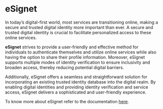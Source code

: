 # eSignet

In today’s digital-first world, most services are transitioning online, making a secure and trusted digital identity more important than ever. A secure and trusted digital identity is crucial to facilitate personalized access to these online services.

**eSignet** strives to provide a user-friendly and effective method for individuals to authenticate themselves and utilize online services while also having the option to share their profile information. Moreover, eSignet supports multiple modes of identity verification to ensure inclusivity and broaden access, thereby reducing potential digital barriers.

Additionally, eSignet offers a seamless and straightforward solution for incorporating an existing trusted identity database into the digital realm. By enabling digital identities and providing identity verification and service access, eSignet delivers a sophisticated and user-friendly experience.

To know more about eSignet refer to the documentation [here](https://docs.esignet.io/).
